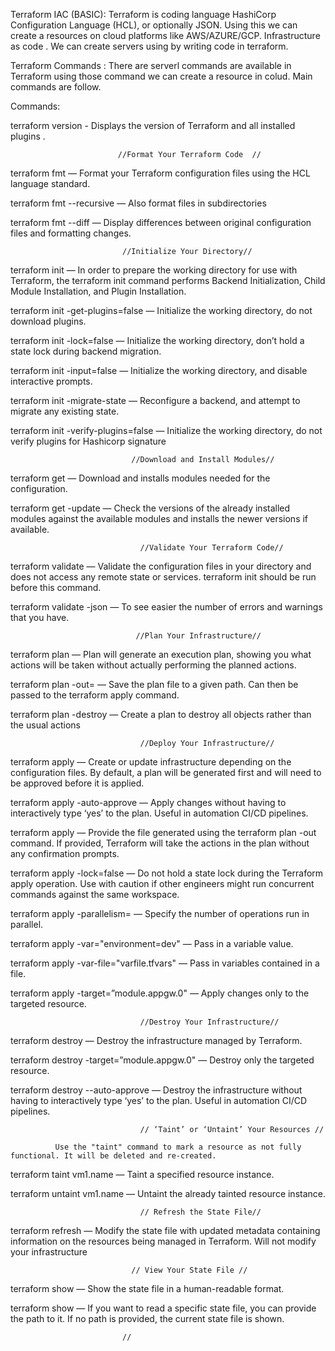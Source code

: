 Terraform IAC (BASIC): Terraform is coding language HashiCorp Configuration Language (HCL), or optionally JSON.
                       Using this we can create a resources on cloud platforms like AWS/AZURE/GCP.
                       Infrastructure as code . We can create servers using by writing code in terraform.
                       
Terraform Commands :   There are serverl commands are available in Terraform using those command we can create a resource in colud.
                       Main commands are follow.

Commands: 

terraform version -                        Displays the version of Terraform and all installed plugins  .


                            //Format Your Terraform Code  // 

                           
terraform fmt                            — Format your Terraform configuration files using the HCL language standard.

terraform fmt --recursive                — Also format files in subdirectories

terraform fmt --diff                     — Display differences between original configuration files and formatting changes.


                             //Initialize Your Directory//

 terraform init                         — In order to prepare the working directory for use with Terraform, the terraform init command performs Backend Initialization, 
                                          Child Module Installation, and Plugin Installation.

terraform init -get-plugins=false       — Initialize the working directory, do not download plugins.

terraform init -lock=false              — Initialize the working directory, don’t hold a state lock during backend migration.

terraform init -input=false             — Initialize the working directory, and disable interactive prompts.

terraform init -migrate-state           — Reconfigure a backend, and attempt to migrate any existing state.

terraform init -verify-plugins=false    — Initialize the working directory, do not verify plugins for Hashicorp signature         



                               //Download and Install Modules//

terraform get                           — Download and installs modules needed for the configuration.

terraform get -update                   — Check the versions of the already installed modules against the available modules and installs the newer versions if available.


                                 //Validate Your Terraform Code//

terraform validate                      — Validate the configuration files in your directory and does not access any remote state or services.
                                          terraform init should be run before this command.

terraform validate -json               — To see easier the number of errors and warnings that you have.       

                                //Plan Your Infrastructure//
                                
terraform plan                         — Plan will generate an execution plan, showing you what actions will be taken without actually performing the planned actions.

terraform plan -out=<path>             — Save the plan file to a given path. Can then be passed to the terraform apply command.

terraform plan -destroy                — Create a plan to destroy all objects rather than the usual actions     


                                 //Deploy Your Infrastructure//

terraform apply                        — Create or update infrastructure depending on the configuration files. By default, 
                                         a plan will be generated first and will need to be approved before it is applied.

terraform apply -auto-approve          — Apply changes without having to interactively type ‘yes’ to the plan. Useful in automation CI/CD pipelines.

terraform apply <planfilename>        — Provide the file generated using the terraform plan -out command. If provided, 
                                        Terraform will take the actions in the plan without any confirmation prompts.

terraform apply -lock=false           — Do not hold a state lock during the Terraform apply operation. 
                                        Use with caution if other engineers might run concurrent commands against the same workspace.

terraform apply -parallelism=<n>       — Specify the number of operations run in parallel.

terraform apply -var="environment=dev" — Pass in a variable value.

terraform apply -var-file="varfile.tfvars" — Pass in variables contained in a file.

terraform apply -target=”module.appgw.0" — Apply changes only to the targeted resource.

                                 //Destroy Your Infrastructure//   


 
terraform destroy                           — Destroy the infrastructure managed by Terraform.

terraform destroy -target=”module.appgw.0"  — Destroy only the targeted resource.

terraform destroy --auto-approve            — Destroy the infrastructure without having to interactively type ‘yes’ to the plan. Useful in automation CI/CD pipelines.  


                                 // ‘Taint’ or ‘Untaint’ Your Resources //

              Use the "taint" command to mark a resource as not fully functional. It will be deleted and re-created.

terraform taint vm1.name                   — Taint a specified resource instance.

terraform untaint vm1.name                 — Untaint the already tainted resource instance.   


                                 // Refresh the State File//

 terraform refresh               — Modify the state file with updated metadata containing information on 
                                   the resources being managed in Terraform. Will not modify your infrastructure                                


                               // View Your State File //
                               
terraform show                      — Show the state file in a human-readable format.

terraform show <path to statefile>  — If you want to read a specific state file, you can provide the path to it. If no path is provided, the current state file is shown.

                             // 

                                                           

                
